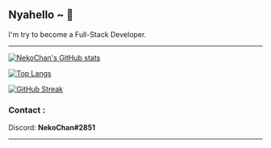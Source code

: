 ## Nyahello ~ 🌸

I'm try to become a Full-Stack Developer.

---

[![NekoChan's GitHub stats](https://github-readme-stats.vercel.app/api?username=NekoChanTaiwan&bg_color=30,BF3150,FF9D93&title_color=fff&text_color=fff&hide_border=true&count_private=true)](https://github.com/anuraghazra/github-readme-stats)

[![Top Langs](https://github-readme-stats.vercel.app/api/top-langs/?username=NekoChanTaiwan&layout=compact&bg_color=30,BF3150,FF9D93&title_color=fff&text_color=fff&show_icons=true&hide_border=true)](https://github.com/anuraghazra/github-readme-stats)

[![GitHub Streak](http://github-readme-streak-stats.herokuapp.com?user=NekoChanTaiwan&hide_border=true&background=FF416BC7&stroke=FFFFFF&ring=FF416B&fire=F40582&currStreakNum=FFFFFF&sideNums=FFFFFF&currStreakLabel=FFFFFF&sideLabels=FFFFFF&dates=DDDDDD)](https://git.io/streak-stats)

### Contact :

Discord: <b>NekoChan#2851</b>

---
